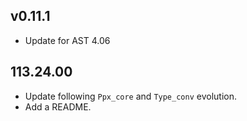 ## v0.11.1

- Update for AST 4.06

## 113.24.00

- Update following `Ppx_core` and `Type_conv` evolution.
- Add a README.
